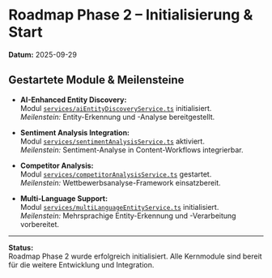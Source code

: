 # Roadmap Phase 2 – Initialisierung & Start

**Datum:** 2025-09-29

## Gestartete Module & Meilensteine

- **AI-Enhanced Entity Discovery:**  
  Modul [`services/aiEntityDiscoveryService.ts`](services/aiEntityDiscoveryService.ts) initialisiert.  
  _Meilenstein:_ Entity-Erkennung und -Analyse bereitgestellt.

- **Sentiment Analysis Integration:**  
  Modul [`services/sentimentAnalysisService.ts`](services/sentimentAnalysisService.ts) aktiviert.  
  _Meilenstein:_ Sentiment-Analyse in Content-Workflows integrierbar.

- **Competitor Analysis:**  
  Modul [`services/competitorAnalysisService.ts`](services/competitorAnalysisService.ts) gestartet.  
  _Meilenstein:_ Wettbewerbsanalyse-Framework einsatzbereit.

- **Multi-Language Support:**  
  Modul [`services/multiLanguageEntityService.ts`](services/multiLanguageEntityService.ts) initialisiert.  
  _Meilenstein:_ Mehrsprachige Entity-Erkennung und -Verarbeitung vorbereitet.

---

**Status:**  
Roadmap Phase 2 wurde erfolgreich initialisiert. Alle Kernmodule sind bereit für die weitere Entwicklung und Integration.